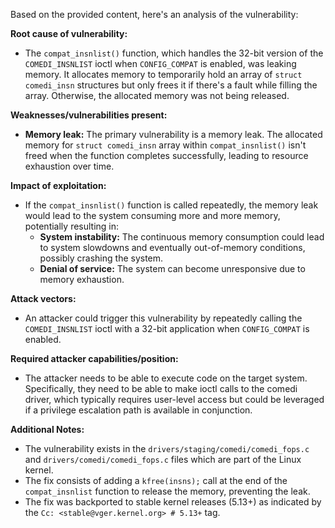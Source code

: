 Based on the provided content, here's an analysis of the vulnerability:

**Root cause of vulnerability:**
- The `compat_insnlist()` function, which handles the 32-bit version of the `COMEDI_INSNLIST` ioctl when `CONFIG_COMPAT` is enabled, was leaking memory. It allocates memory to temporarily hold an array of `struct comedi_insn` structures but only frees it if there's a fault while filling the array. Otherwise, the allocated memory was not being released.

**Weaknesses/vulnerabilities present:**
- **Memory leak:** The primary vulnerability is a memory leak. The allocated memory for `struct comedi_insn` array within `compat_insnlist()` isn't freed when the function completes successfully, leading to resource exhaustion over time.

**Impact of exploitation:**
-  If the `compat_insnlist()` function is called repeatedly, the memory leak would lead to the system consuming more and more memory, potentially resulting in:
    - **System instability:**  The continuous memory consumption could lead to system slowdowns and eventually out-of-memory conditions, possibly crashing the system.
    - **Denial of service:** The system can become unresponsive due to memory exhaustion.

**Attack vectors:**
- An attacker could trigger this vulnerability by repeatedly calling the `COMEDI_INSNLIST` ioctl with a 32-bit application when `CONFIG_COMPAT` is enabled.

**Required attacker capabilities/position:**
- The attacker needs to be able to execute code on the target system. Specifically, they need to be able to make ioctl calls to the comedi driver, which typically requires user-level access but could be leveraged if a privilege escalation path is available in conjunction.

**Additional Notes:**
- The vulnerability exists in the `drivers/staging/comedi/comedi_fops.c` and `drivers/comedi/comedi_fops.c` files which are part of the Linux kernel.
- The fix consists of adding a `kfree(insns);` call at the end of the `compat_insnlist` function to release the memory, preventing the leak.
- The fix was backported to stable kernel releases (5.13+) as indicated by the `Cc: <stable@vger.kernel.org> # 5.13+` tag.